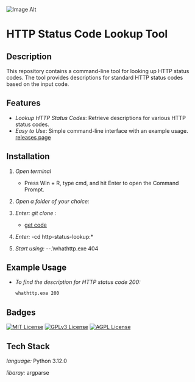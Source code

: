 
 ![Image Alt](https://github.com/vinayakak01/http-status-lookup/blob/main/cli-image.jpg?raw=true)
 
# HTTP Status Code Lookup Tool

## Description

This repository contains a command-line tool for looking up HTTP status codes. The tool provides descriptions for standard HTTP status codes based on the input code.

## Features

- *Lookup HTTP Status Codes*: Retrieve descriptions for various HTTP status codes.
- *Easy to Use*: Simple command-line interface with an example usage.
 [releases page](https://github.com/vinayakak01/http-status-lookup)
## Installation

1. *Open terminal*
    - Press Win + R, type cmd, and hit Enter to open the Command Prompt.

2. *Open a folder of your choice:*
  
3. *Enter: git clone :*
   - [get code](https://github.com/vinayakak01/http-status-lookup)
     
4. *Enter:*
   -cd http-status-lookup:*

6. *Start using:*
    --.\whathttp.exe 404
     

## Example Usage

- *To find the description for HTTP status code 200:*
  ```sh
  whathttp.exe 200


## Badges


[![MIT License](https://img.shields.io/badge/License-MIT-green.svg)](https://choosealicense.com/licenses/mit/)
[![GPLv3 License](https://img.shields.io/badge/License-GPL%20v3-yellow.svg)](https://opensource.org/licenses/)
[![AGPL License](https://img.shields.io/badge/license-AGPL-blue.svg)](http://www.gnu.org/licenses/agpl-3.0)

## Tech Stack

*language:*  Python 3.12.0

*libaray:* argparse
